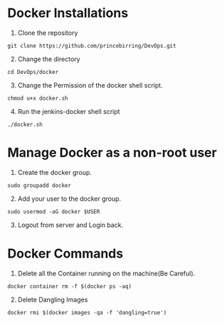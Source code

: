 # Docker Installations

1. Clone the repository
```
git clone https://github.com/princebirring/DevOps.git
```
2. Change the directory
```
cd DevOps/docker
```
3. Change the Permission of the docker shell script.
```
chmod u+x docker.sh
```
4. Run the jenkins-docker shell script
```
./docker.sh
```

# Manage Docker as a non-root user
1. Create the docker group.
```
sudo groupadd docker
```
2. Add your user to the docker group.
```
sudo usermod -aG docker $USER
```
3. Logout from server and Login back. 

# Docker Commands
1. Delete all the Container running on the machine(Be Careful).
```
docker container rm -f $(docker ps -aq)
```
2. Delete Dangling Images
```
docker rmi $(docker images -qa -f 'dangling=true')
```